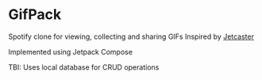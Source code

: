 # GifPack

Spotify clone for viewing, collecting and sharing GIFs
Inspired by [Jetcaster](https://github.com/android/compose-samples/tree/main/Jetcaster)

Implemented using Jetpack Compose

TBI: Uses local database for CRUD operations
